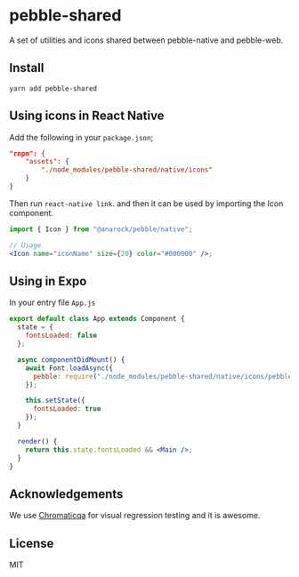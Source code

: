 # pebble-shared

A set of utilities and icons shared between pebble-native and pebble-web.

## Install

```
yarn add pebble-shared
```

## Using icons in React Native

Add the following in your `package.json`;

```json
"rnpm": {
    "assets": {
        "./node_modules/pebble-shared/native/icons"
    }
}
```

Then run `react-native link`.
and then it can be used by importing the Icon component.

```jsx
import { Icon } from "@anarock/pebble/native";

// Usage
<Icon name="iconName" size={20} color="#000000" />;
```

## Using in Expo

In your entry file `App.js`

```jsx
export default class App extends Component {
  state = {
    fontsLoaded: false
  };

  async componentDidMount() {
    await Font.loadAsync({
      pebble: require("./node_modules/pebble-shared/native/icons/pebble.ttf")
    });

    this.setState({
      fontsLoaded: true
    });
  }

  render() {
    return this.state.fontsLoaded && <Main />;
  }
}
```

## Acknowledgements

We use [Chromaticqa](https://www.chromaticqa.com/) for visual regression testing and it is awesome.

## License

MIT
